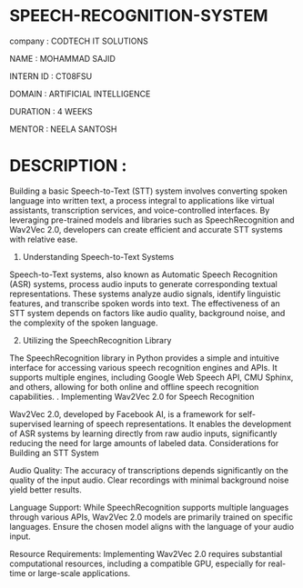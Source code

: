 # SPEECH-RECOGNITION-SYSTEM

company : CODTECH IT SOLUTIONS

NAME : MOHAMMAD SAJID

INTERN ID : CT08FSU

DOMAIN : ARTIFICIAL INTELLIGENCE

DURATION : 4 WEEKS

MENTOR : NEELA SANTOSH

# DESCRIPTION : 
Building a basic Speech-to-Text (STT) system involves converting spoken language into written text, a process integral to applications like virtual assistants, transcription services, and voice-controlled interfaces. By leveraging pre-trained models and libraries such as SpeechRecognition and Wav2Vec 2.0, developers can create efficient and accurate STT systems with relative ease.

1. Understanding Speech-to-Text Systems

Speech-to-Text systems, also known as Automatic Speech Recognition (ASR) systems, process audio inputs to generate corresponding textual representations. These systems analyze audio signals, identify linguistic features, and transcribe spoken words into text. The effectiveness of an STT system depends on factors like audio quality, background noise, and the complexity of the spoken language.

2. Utilizing the SpeechRecognition Library

The SpeechRecognition library in Python provides a simple and intuitive interface for accessing various speech recognition engines and APIs. It supports multiple engines, including Google Web Speech API, CMU Sphinx, and others, allowing for both online and offline speech recognition capabilities. 
. Implementing Wav2Vec 2.0 for Speech Recognition

Wav2Vec 2.0, developed by Facebook AI, is a framework for self-supervised learning of speech representations. It enables the development of ASR systems by learning directly from raw audio inputs, significantly reducing the need for large amounts of labeled data.
 Considerations for Building an STT System

Audio Quality: The accuracy of transcriptions depends significantly on the quality of the input audio. Clear recordings with minimal background noise yield better results.

Language Support: While SpeechRecognition supports multiple languages through various APIs, Wav2Vec 2.0 models are primarily trained on specific languages. Ensure the chosen model aligns with the language of your audio input.

Resource Requirements: Implementing Wav2Vec 2.0 requires substantial computational resources, including a compatible GPU, especially for real-time or large-scale applications.
